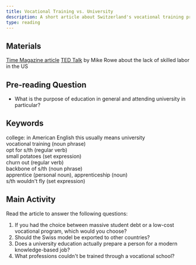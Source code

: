 ```yaml
---
title: Vocational Training vs. University
description: A short article about Switzerland's vocational training program as an alternative to university
type: reading
---
```


## Materials

[Time Magazine article][0]
[TED Talk][1] by Mike Rowe about the lack of skilled labor in the US

## Pre-reading Question

- What is the purpose of education in general and attending university in particular?  

## Keywords

college: in American English this usually means university  
vocational training (noun phrase)  
opt for s/th (regular verb)  
small potatoes (set expression)  
churn out (regular verb)  
backbone of s/th (noun phrase)  
apprentice (personal noun), apprenticeship (noun)  
s/th wouldn't fly (set expression)  

## Main Activity

Read the article to answer the following questions:

1. If you had the choice between massive student debt or a low-cost vocational program, which would you choose?  
2. Should the Swiss model be exported to other countries?  
3. Does a university education actually prepare a person for a modern knowledge-based job?
4. What professions couldn't be trained through a vocational school?

[0]: http://world.time.com/2012/10/04/who-needs-college-the-swiss-opt-for-vocational-school/
[1]: http://www.ted.com/talks/mike_rowe_celebrates_dirty_jobs
